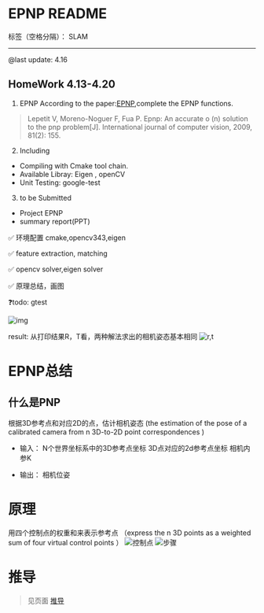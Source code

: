 # EPNP README

标签（空格分隔）： SLAM

---

@last update: 4.16

## HomeWork 4.13-4.20

1. EPNP
According to the paper:[EPNP](https://icwww.epfl.ch/~lepetit/papers/lepetit_ijcv08.pdf),complete the EPNP functions. 
> Lepetit V, Moreno-Noguer F, Fua P. Epnp: An accurate o (n) solution to the pnp problem[J]. International journal of computer vision, 2009, 81(2): 155.

2. Including

- Compiling with Cmake tool chain.
- Available Libray: Eigen , openCV
- Unit Testing: google-test

3. to be Submitted

- Project EPNP
- summary report(PPT) 


✅ 环境配置 cmake,opencv343,eigen

✅ feature extraction, matching

✅ opencv solver,eigen solver

✅ 原理总结，画图

❓todo: gtest


![img](https://wx3.sinaimg.cn/mw690/c7716318ly1g2172ibxq1j20ze0dx7wh.jpg)


result: 从打印结果R，T看，两种解法求出的相机姿态基本相同
![r,t][1]
 
 
# EPNP总结
 
## 什么是PNP
根据3D参考点和对应2D的点，估计相机姿态
(the estimation of the pose of a calibrated camera from n 3D-to-2D point correspondences )

- 输入：
N个世界坐标系中的3D参考点坐标
3D点对应的2d参考点坐标
相机内参K

- 输出：
相机位姿
# 原理
用四个控制点的权重和来表示参考点
（express the n 3D points as a weighted sum of four virtual control points 
）
![控制点][2]
![步骤][3]

# 推导
> 见页面 [推导](https://www.zybuluo.com/snuffles/note/1455004)


  [1]: https://wx1.sinaimg.cn/mw690/c7716318ly1g24mz3ytzbj20cy05xq3j.jpg
  [2]: https://wx3.sinaimg.cn/mw690/c7716318ly1g24kwqwl4vj20i00ao3zr.jpg
  [3]: https://wx4.sinaimg.cn/mw690/c7716318ly1g24mo613j1j20e708itaq.jpg